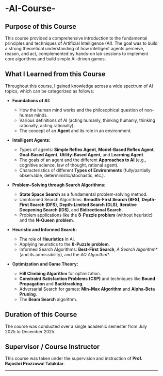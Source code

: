 # -AI-Course-

## Purpose of this Course

This course provided a comprehensive introduction to the fundamental principles and techniques of Artificial Intelligence (AI). The goal was to build a strong theoretical understanding of how intelligent agents perceive, reason, and act, complemented by hands-on lab sessions to implement core algorithms and build simple AI-driven games.

## What I Learned from this Course

Throughout this course, I gained knowledge across a wide spectrum of AI topics, which can be categorized as follows:

*   **Foundations of AI:**
    *   How the human mind works and the philosophical question of non-human minds.
    *   Various definitions of AI (acting humanly, thinking humanly, thinking rationally, acting rationally).
    *   The concept of an **Agent** and its role in an environment.

*   **Intelligent Agents:**
    *   Types of agents: **Simple Reflex Agent**, **Model-Based Reflex Agent**, **Goal-Based Agent**, **Utility-Based Agent**, and **Learning Agent**.
    *   The goals of an agent and the different **Approaches to AI** (e.g., cognitive science, law of thought, rational agent).
    *   Characteristics of different **Types of Environments** (fully/partially observable, deterministic/stochastic, etc.).

*   **Problem-Solving through Search Algorithms:**
    *   **State Space Search** as a fundamental problem-solving method.
    *   Uninformed Search Algorithms: **Breadth-First Search (BFS)**, **Depth-First Search (DFS)**, **Depth-Limited Search (DLS)**, **Iterative Deepening Search (IDS)**, and **Bidirectional Search**.
    *   Problem applications like the **8-Puzzle problem** (without heuristic) and the **N-Queen problem**.

*   **Heuristic and Informed Search:**
    *   The role of **Heuristics** in AI.
    *   Applying heuristics to the **8-Puzzle problem**.
    *   Informed Search Algorithms: **Best-First Search**, **A* Search Algorithm** (and its admissibility), and the **AO* Algorithm**.

*   **Optimization and Game Theory:**
    *   **Hill Climbing Algorithm** for optimization.
    *   **Constraint Satisfaction Problems (CSP)** and techniques like **Bound Propagation** and **Backtracking**.
    *   Adversarial Search for games: **Min-Max Algorithm** and **Alpha-Beta Pruning**.
    *   The **Beam Search** algorithm.

## Duration of this Course

The course was conducted over a single academic semester from July 2025 to December 2025

## Supervisor / Course Instructor

This course was taken under the supervision and instruction of **Prof. Rajoshri Prozzowal Talukdar**.

---
